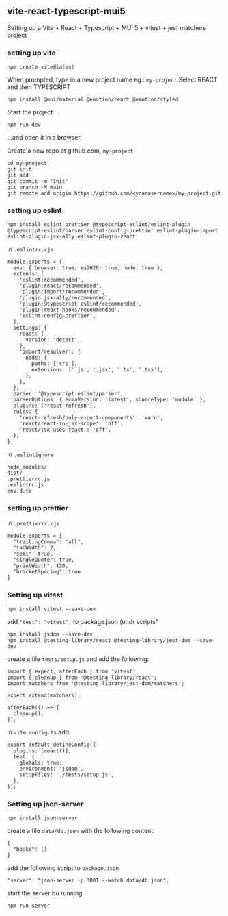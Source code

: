 ## vite-react-typescript-mui5
Setting up a Vite + React + Typescript + MUI 5 + vitest + jest matchers project

### setting up vite

```
npm create vite@latest
```
When prompted, type in a new project name eg.: `my-project`
Select REACT and then TYPESCRIPT

```
npm install @mui/material @emotion/react @emotion/styled
```
Start the project ...
```
npm run dev
```
...and open it in a browser.


Create a new repo at github.com, `my-project`

```
cd my-project
git init
git add .
git commit -m "Init"
git branch -M main
git remote add origin https://github.com/<yourusername>/my-project.git
```
### setting up eslint

```
npm install eslint prettier @typescript-eslint/eslint-plugin @typescript-eslint/parser eslint-config-prettier eslint-plugin-import eslint-plugin-jsx-a11y eslint-plugin-react
```

in `.eslintrc.cjs`

```
module.exports = {
  env: { browser: true, es2020: true, node: true },
  extends: [
    'eslint:recommended',
    'plugin:react/recommended',
    'plugin:import/recommended',
    'plugin:jsx-a11y/recommended',
    'plugin:@typescript-eslint/recommended',
    'plugin:react-hooks/recommended',
    'eslint-config-prettier',
  ],
  settings: {
    react: {
      version: 'detect',
    },
    'import/resolver': {
      node: {
        paths: ['src'],
        extensions: ['.js', '.jsx', '.ts', '.tsx'],
      },
    },
  },
  parser: '@typescript-eslint/parser',
  parserOptions: { ecmaVersion: 'latest', sourceType: 'module' },
  plugins: ['react-refresh'],
  rules: {
    'react-refresh/only-export-components': 'warn',
    'react/react-in-jsx-scope': 'off',
    'react/jsx-uses-react': 'off',
  },
};
```

in `.eslintignore`

```
node_modules/
dist/
.prettierrc.js
.eslintrc.js
env.d.ts
```
### setting up prettier

in `.prettierrc.cjs`
```
module.exports = {
  "trailingComma": "all",
  "tabWidth": 2,
  "semi": true,
  "singleQuote": true,
  "printWidth": 120,
  "bracketSpacing": true
}
```

### Setting up vitest

```
npm install vitest --save-dev
```

add `"test": "vitest",` to package.json (undr scripts"

```
npm install jsdom --save-dev
npm install @testing-library/react @testing-library/jest-dom --save-dev
```
create a file `tests/setup.js` and add the following:

```
import { expect, afterEach } from 'vitest';
import { cleanup } from '@testing-library/react';
import matchers from '@testing-library/jest-dom/matchers';

expect.extend(matchers);

afterEach(() => {
  cleanup();
});
```

in `vite.config.ts` add 

```
export default defineConfig({
  plugins: [react()],
  test: {
    globals: true,
    environment: 'jsdom',
    setupFiles: './tests/setup.js',
  },
});
```
### Setting up json-server

```
npm install json-server
```

create a file `data/db.json` with the following content:

```
{
  "books": []
}
```

add the following script to `package.json`
```
"server": "json-server -p 3001 --watch data/db.json",
```

start the server bu running
```
npm run server
```
